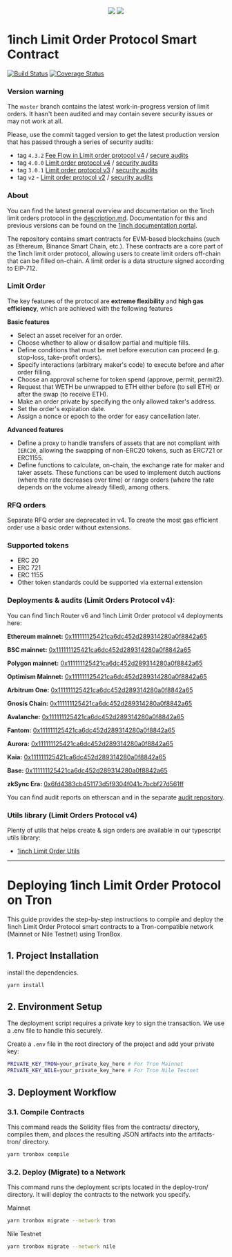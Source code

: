 <div align="center">
    <img src="https://github.com/1inch/limit-order-protocol/blob/master/.github/1inch_github_w.svg#gh-light-mode-only">
    <img src="https://github.com/1inch/limit-order-protocol/blob/master/.github/1inch_github_b.svg#gh-dark-mode-only">
</div>

# 1inch Limit Order Protocol Smart Contract

[![Build Status](https://github.com/1inch/limit-order-protocol/workflows/CI/badge.svg)](https://github.com/1inch/limit-order-protocol/actions)
[![Coverage Status](https://codecov.io/gh/1inch/limit-order-protocol/branch/master/graph/badge.svg?token=FSFTJPS41S)](https://codecov.io/gh/1inch/limit-order-protocol)

### Version warning

The `master` branch contains the latest work-in-progress version of limit orders. It hasn't been audited and may contain severe security issues or may not work at all.

Please, use the commit tagged version to get the latest production version that has passed through a series of security audits:

- tag `4.3.2` [Fee Flow in Limit order protocol v4](https://github.com/1inch/limit-order-protocol/tree/4.3.2) / [secure audits](https://github.com/1inch/1inch-audits/tree/master/Fees%20for%20LO%20and%20Fusion%20V1)
- tag `4.0.0` [Limit order protocol v4](https://github.com/1inch/limit-order-protocol/tree/4.0.0) / [security audits](https://github.com/1inch/1inch-audits/tree/master/Aggregation%20Pr.%20V6%20and%20Limit%20Order%20Pr.V4)
- tag `3.0.1` [Limit order protocol v3](https://github.com/1inch/limit-order-protocol/tree/3.0.1) / [security audits](https://github.com/1inch/1inch-audits/tree/master/Aggregation%20Pr.%20V5%20and%20Limit%20Order%20Pr.V3)
- tag `v2` - [Limit order protocol v2](https://github.com/1inch/limit-order-protocol/tree/v2) / [security audits](https://github.com/1inch/1inch-audits/tree/master/Limit%20Order%20Protocol%20V2)

### About

You can find the latest general overview and documentation on the 1inch limit orders protocol in the [description.md](description.md). Documentation for this and previous versions can be found on the [1inch documentation portal](https://docs.1inch.io/docs/limit-order-protocol/introduction/).

The repository contains smart contracts for EVM-based blockchains (such as Ethereum, Binance Smart Chain, etc.). These contracts are a core part of the 1inch limit order protocol, allowing users to create limit orders off-chain that can be filled on-chain. A limit order is a data structure signed according to EIP-712.

### Limit Order

The key features of the protocol are **extreme flexibility** and **high gas efficiency**, which are achieved with the following features

**Basic features**

- Select an asset receiver for an order.
- Choose whether to allow or disallow partial and multiple fills.
- Define conditions that must be met before execution can proceed (e.g. stop-loss, take-profit orders).
- Specify interactions (arbitrary maker's code) to execute before and after order filling.
- Choose an approval scheme for token spend (approve, permit, permit2).
- Request that WETH be unwrapped to ETH either before (to sell ETH) or after the swap (to receive ETH).
- Make an order private by specifying the only allowed taker's address.
- Set the order's expiration date.
- Assign a nonce or epoch to the order for easy cancellation later.

**Advanced features**

- Define a proxy to handle transfers of assets that are not compliant with `IERC20`, allowing the swapping of non-ERC20 tokens, such as ERC721 or ERC1155.
- Define functions to calculate, on-chain, the exchange rate for maker and taker assets. These functions can be used to implement dutch auctions (where the rate decreases over time) or range orders (where the rate depends on the volume already filled), among others.

### RFQ orders

Separate RFQ order are deprecated in v4. To create the most gas efficient order use a basic order without extensions.

### Supported tokens

- ERC 20
- ERC 721
- ERC 1155
- Other token standards could be supported via external extension

### Deployments & audits (Limit Orders Protocol v4):

You can find 1inch Router v6 and 1inch Limit Order protocol v4 deployments here:

**Ethereum mainnet:** [0x111111125421ca6dc452d289314280a0f8842a65](https://etherscan.io/address/0x111111125421ca6dc452d289314280a0f8842a65)

**BSC mainnet:** [0x111111125421ca6dc452d289314280a0f8842a65](https://bscscan.com/address/0x111111125421ca6dc452d289314280a0f8842a65#code)

**Polygon mainnet:** [0x111111125421ca6dc452d289314280a0f8842a65](https://polygonscan.com/address/0x111111125421ca6dc452d289314280a0f8842a65#code)

**Optimism Mainnet:** [0x111111125421ca6dc452d289314280a0f8842a65](https://optimistic.etherscan.io/address/0x111111125421ca6dc452d289314280a0f8842a65#code)

**Arbitrum One:** [0x111111125421ca6dc452d289314280a0f8842a65](https://arbiscan.io/address/0x111111125421ca6dc452d289314280a0f8842a65#code)

**Gnosis Chain:** [0x111111125421ca6dc452d289314280a0f8842a65](https://blockscout.com/xdai/mainnet/address/0x111111125421ca6dc452d289314280a0f8842a65/transactions)

**Avalanche:** [0x111111125421ca6dc452d289314280a0f8842a65](https://snowtrace.io/address/0x111111125421ca6dc452d289314280a0f8842a65#code)

**Fantom:** [0x111111125421ca6dc452d289314280a0f8842a65](https://ftmscan.com/address/0x111111125421ca6dc452d289314280a0f8842a65#code)

**Aurora:** [0x111111125421ca6dc452d289314280a0f8842a65](https://aurorascan.dev/address/0x111111125421ca6dc452d289314280a0f8842a65)

**Kaia:** [0x111111125421ca6dc452d289314280a0f8842a65](https://kaiascan.io/address/0x111111125421ca6dc452d289314280a0f8842a65)

**Base:** [0x111111125421ca6dc452d289314280a0f8842a65](https://basescan.org/address/0x111111125421ca6dc452d289314280a0f8842a65#code)

**zkSync Era:** [0x6fd4383cb451173d5f9304f041c7bcbf27d561ff](https://era.zksync.network/address/0x6fd4383cb451173d5f9304f041c7bcbf27d561ff#code)

You can find audit reports on etherscan and in the separate [audit repository](https://github.com/1inch/1inch-audits/tree/master/Limit%20Order%20Protocol).

### Utils library (Limit Orders Protocol v4)
Plenty of utils that helps create & sign orders are available in our typescript utils library:

- [1inch Limit Order Utils](https://github.com/1inch/limit-order-protocol-utils)

---

# Deploying 1inch Limit Order Protocol on Tron
This guide provides the step-by-step instructions to compile and deploy the 1inch Limit Order Protocol smart contracts to a Tron-compatible network (Mainnet or Nile Testnet) using TronBox.


## 1. Project Installation

install the dependencies.

```bash
yarn install
```

## 2. Environment Setup
The deployment script requires a private key to sign the transaction. We use a .env file to handle this securely.

Create a `.env` file in the root directory of the project and add your private key:

```bash
PRIVATE_KEY_TRON=your_private_key_here # For Tron Mainnet
PRIVATE_KEY_NILE=your_private_key_here # For Tron Nile Testnet
```

## 3. Deployment Workflow
### 3.1. Compile Contracts
This command reads the Solidity files from the contracts/ directory, compiles them, and places the resulting JSON artifacts into the artifacts-tron/ directory.
```bash
yarn tronbox compile
```

### 3.2. Deploy (Migrate) to a Network
This command runs the deployment scripts located in the deploy-tron/ directory. It will deploy the contracts to the network you specify.

Mainnet
```bash
yarn tronbox migrate --network tron

```

Nile Testnet
```bash
yarn tronbox migrate --network nile
```



